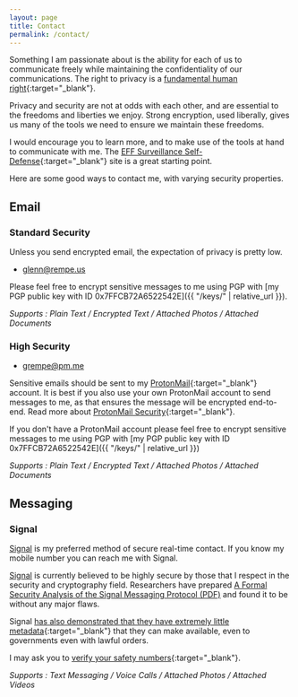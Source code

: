 ```yaml
---
layout: page
title: Contact
permalink: /contact/
---
```


Something I am passionate about is the ability for each of us to communicate freely
while maintaining the confidentiality of our communications. The right to privacy
is a [fundamental human right](http://motherboard.vice.com/read/united-nations-encryption-and-online-anonymity-are-basic-human-rights){:target="_blank"}.

Privacy and security are not at odds with each other, and are essential to the
freedoms and liberties we enjoy. Strong encryption, used liberally, gives us
many of the tools we need to ensure we maintain these freedoms.

I would encourage you to learn more, and to make use of the tools at hand to
communicate with me. The [EFF Surveillance Self-Defense](https://ssd.eff.org){:target="_blank"}
site is a great starting point.

Here are some good ways to contact me, with varying security properties.

## Email

### Standard Security

Unless you send encrypted email, the expectation of privacy is pretty low.

* [glenn@rempe.us](mailto:glenn@rempe.us)

Please feel free to encrypt sensitive messages to me using PGP with [my PGP public key with ID 0x7FFCB72A6522542E]({{ "/keys/" | relative_url }}).

*Supports : Plain Text / Encrypted Text / Attached Photos / Attached Documents*


### High Security

* [grempe@pm.me](mailto:grempe@pm.me)

Sensitive emails should be sent to my [ProtonMail](https://protonmail.com){:target="_blank"}
account. It is best if you also use your own ProtonMail account to send messages to me, as that
ensures the message will be encrypted end-to-end. Read more about [ProtonMail Security](https://protonmail.com/security-details){:target="_blank"}.

If you don't have a ProtonMail account please feel free to encrypt sensitive messages
to me using PGP with [my PGP public key with ID 0x7FFCB72A6522542E]({{ "/keys/" | relative_url }})

*Supports : Plain Text / Encrypted Text / Attached Photos / Attached Documents*

## Messaging

### Signal

[Signal](https://signal.org) is my preferred method of secure real-time contact. If you know my mobile number
you can reach me with Signal.

[Signal](https://signal.org) is currently believed
to be highly secure by those that I respect in the security and cryptography field.
Researchers have prepared [A Formal Security Analysis of the Signal Messaging Protocol (PDF)](https://eprint.iacr.org/2016/1013.pdf) and found it to be without any major
flaws.

Signal [has also demonstrated that they have extremely little metadata](https://whispersystems.org/bigbrother/eastern-virginia-grand-jury/){:target="_blank"} that
they can make available, even to governments even with lawful orders.

I may ask you to [verify your safety numbers](https://whispersystems.org/blog/safety-number-updates/){:target="_blank"}.

*Supports : Text Messaging / Voice Calls / Attached Photos / Attached Videos*
